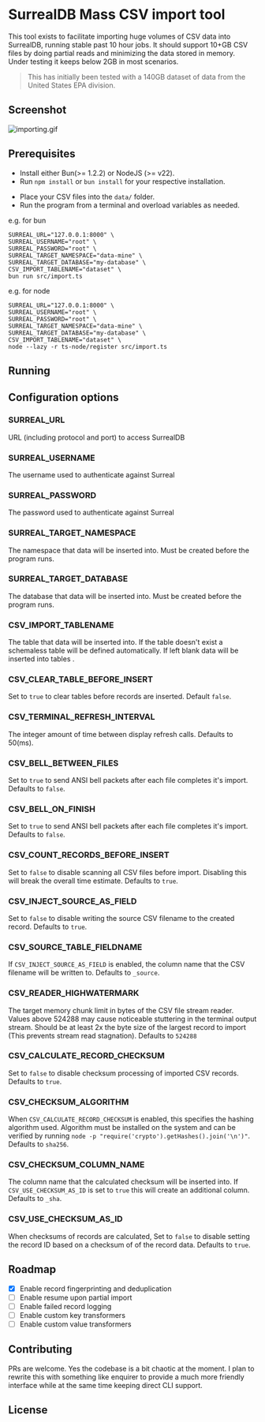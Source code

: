 # SurrealDB Mass CSV import tool

This tool exists to facilitate importing huge volumes of CSV data into SurrealDB, running stable past 10 hour jobs.
It should support 10+GB CSV files by doing partial reads and minimizing the data stored in memory. Under testing it keeps below
2GB in most scenarios.

> This has initially been tested with a 140GB dataset of data from the United States EPA division.

## Screenshot

![importing.gif](./assets/importing.gif)


## Prerequisites
 - Install either Bun(>= 1.2.2) or NodeJS (>= v22).
 - Run `npm install` or `bun install` for your respective installation.
 <!-- - (optional) run `npm run build` -->
 - Place your CSV files into the `data/` folder.
 - Run the program from a terminal and overload variables as needed.

e.g. for bun
```shell
SURREAL_URL="127.0.0.1:8000" \
SURREAL_USERNAME="root" \
SURREAL_PASSWORD="root" \
SURREAL_TARGET_NAMESPACE="data-mine" \
SURREAL_TARGET_DATABASE="my-database" \
CSV_IMPORT_TABLENAME="dataset" \
bun run src/import.ts
```

e.g. for node
```shell
SURREAL_URL="127.0.0.1:8000" \
SURREAL_USERNAME="root" \
SURREAL_PASSWORD="root" \
SURREAL_TARGET_NAMESPACE="data-mine" \
SURREAL_TARGET_DATABASE="my-database" \
CSV_IMPORT_TABLENAME="dataset" \
node --lazy -r ts-node/register src/import.ts
```

## Running


## Configuration options

### SURREAL_URL
URL (including protocol and port) to access SurrealDB
### SURREAL_USERNAME
The username used to authenticate against Surreal
### SURREAL_PASSWORD
The password used to authenticate against Surreal
### SURREAL_TARGET_NAMESPACE
The namespace that data will be inserted into. Must be created before the program runs.
### SURREAL_TARGET_DATABASE
The database that data will be inserted into. Must be created before the program runs.
### CSV_IMPORT_TABLENAME
The table that data will be inserted into. If the table doesn't exist a schemaless table will be defined automatically.
If left blank data will be inserted into tables .
### CSV_CLEAR_TABLE_BEFORE_INSERT
Set to `true` to clear tables before records are inserted. Default `false`.
### CSV_TERMINAL_REFRESH_INTERVAL
The integer amount of time between display refresh calls. Defaults to 50(ms).
### CSV_BELL_BETWEEN_FILES
Set to `true` to send ANSI bell packets after each file completes it's import. Defaults to `false`.
### CSV_BELL_ON_FINISH
Set to `true` to send ANSI bell packets after each file completes it's import. Defaults to `false`.
### CSV_COUNT_RECORDS_BEFORE_INSERT
Set to `false` to disable scanning all CSV files before import. Disabling this will break the overall time estimate. Defaults to `true`. 
### CSV_INJECT_SOURCE_AS_FIELD
Set to `false` to disable writing the source CSV filename to the created record. Defaults to `true`.
### CSV_SOURCE_TABLE_FIELDNAME
If `CSV_INJECT_SOURCE_AS_FIELD` is enabled, the column name that the CSV filename will be written to. Defaults to `_source`.
### CSV_READER_HIGHWATERMARK
The target memory chunk limit in bytes of the CSV file stream reader. Values above 524288 may cause noticeable stuttering in the terminal output stream. Should be at least 2x the byte size of the largest record to import (This prevents stream read stagnation). Defaults to `524288`
### CSV_CALCULATE_RECORD_CHECKSUM
Set to `false` to disable checksum processing of imported CSV records. Defaults to `true`.
### CSV_CHECKSUM_ALGORITHM
When `CSV_CALCULATE_RECORD_CHECKSUM` is enabled, this specifies the hashing algorithm used. Algorithm must be installed on the system and can be verified by running `node -p "require('crypto').getHashes().join('\n')"`. Defaults to `sha256`.
### CSV_CHECKSUM_COLUMN_NAME
The column name that the calculated checksum will be inserted into. If `CSV_USE_CHECKSUM_AS_ID` is set to `true` this will create an additional column. Defaults to `_sha`.
### CSV_USE_CHECKSUM_AS_ID
When checksums of records are calculated, Set to `false` to disable setting the record ID based on a checksum of of the record data. Defaults to `true`.

## Roadmap

 - [X] Enable record fingerprinting and deduplication
 - [ ] Enable resume upon partial import
 - [ ] Enable failed record logging
 - [ ] Enable custom key transformers
 - [ ] Enable custom value transformers

## Contributing

PRs are welcome. Yes the codebase is a bit chaotic at the moment. I plan to rewrite this with something like enquirer to provide a much more friendly interface while at the same time keeping direct CLI support. 

## License

